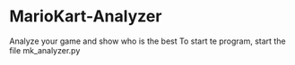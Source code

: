 # MarioKart-Analyzer
Analyze your game and show who is the best
To start te program, start the file mk_analyzer.py
